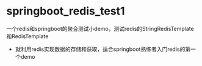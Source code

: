 # springboot_redis_test1
一个redis和springboot的聚合测试小demo，测试redis的StringRedisTemplate和RedisTemplate
- 就利用redis实现数据的存储和获取，适合springboot熟练者入门redis的第一个demo 
